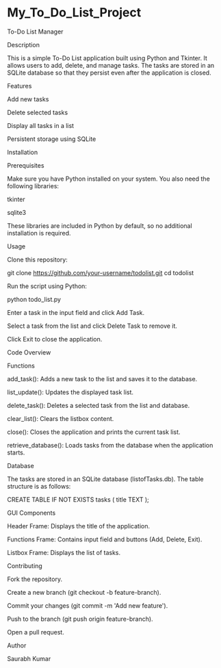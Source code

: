 # My_To_Do_List_Project
To-Do List Manager

Description

This is a simple To-Do List application built using Python and Tkinter. It allows users to add, delete, and manage tasks. The tasks are stored in an SQLite database so that they persist even after the application is closed.

Features

Add new tasks

Delete selected tasks

Display all tasks in a list

Persistent storage using SQLite

Installation

Prerequisites

Make sure you have Python installed on your system. You also need the following libraries:

tkinter

sqlite3

These libraries are included in Python by default, so no additional installation is required.

Usage

Clone this repository:

git clone https://github.com/your-username/todolist.git
cd todolist

Run the script using Python:

python todo_list.py

Enter a task in the input field and click Add Task.

Select a task from the list and click Delete Task to remove it.

Click Exit to close the application.

Code Overview

Functions

add_task(): Adds a new task to the list and saves it to the database.

list_update(): Updates the displayed task list.

delete_task(): Deletes a selected task from the list and database.

clear_list(): Clears the listbox content.

close(): Closes the application and prints the current task list.

retrieve_database(): Loads tasks from the database when the application starts.

Database

The tasks are stored in an SQLite database (listofTasks.db). The table structure is as follows:

CREATE TABLE IF NOT EXISTS tasks (
    title TEXT
);

GUI Components

Header Frame: Displays the title of the application.

Functions Frame: Contains input field and buttons (Add, Delete, Exit).

Listbox Frame: Displays the list of tasks.

Contributing

Fork the repository.

Create a new branch (git checkout -b feature-branch).

Commit your changes (git commit -m 'Add new feature').

Push to the branch (git push origin feature-branch).

Open a pull request.

Author

Saurabh Kumar
